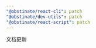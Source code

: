 ```yaml
---
"@obstinate/react-cli": patch
"@obstinate/dev-utils": patch
"@obstinate/react-script": patch
---
```


文档更新
